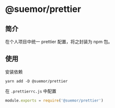 # @suemor/prettier

## 简介

在个人项目中统一 prettier 配置，将之封装为 npm 包。

## 使用

安装依赖

```shell
yarn add -D @suemor/prettier
```

在 `.prettierrc.js` 中配置

```typescript
module.exports = require('@suemor/prettier')
```

